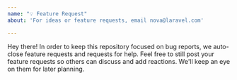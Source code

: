 ```yaml
---
name: "💡 Feature Request"
about: 'For ideas or feature requests, email nova@laravel.com'

---
```


Hey there! In order to keep this repository focused on bug reports, we auto-close feature requests and requests for help. Feel free to still post your feature requests so others can discuss and add reactions. We'll keep an eye on them for later planning.
